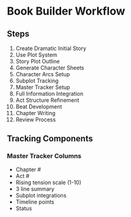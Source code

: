 # Book Builder Workflow

## Steps
1. Create Dramatic Initial Story
2. Use Plot System
3. Story Plot Outline
4. Generate Character Sheets
5. Character Arcs Setup
6. Subplot Tracking
7. Master Tracker Setup
8. Full Information Integration
9. Act Structure Refinement
10. Beat Development
11. Chapter Writing
12. Review Process

## Tracking Components
### Master Tracker Columns
- Chapter #
- Act #
- Rising tension scale (1-10)
- 3 line summary
- Subplot integrations
- Timeline points
- Status